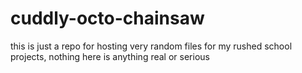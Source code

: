 # cuddly-octo-chainsaw
this is just a repo for hosting very random files for my rushed school projects, nothing here is anything real or serious
